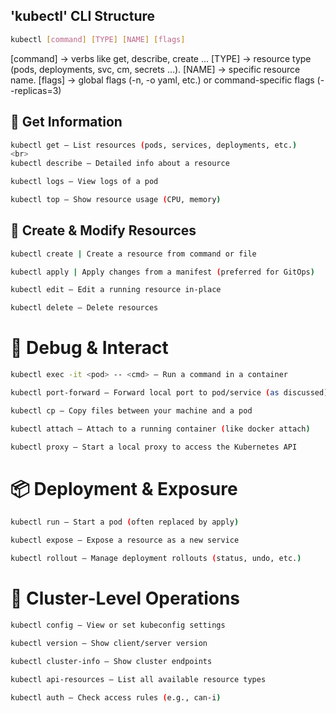 ## 'kubectl' CLI Structure

```bash
kubectl [command] [TYPE] [NAME] [flags]
```

[command] → verbs like get, describe, create …
[TYPE] → resource type (pods, deployments, svc, cm, secrets …).
[NAME] → specific resource name.
[flags] → global flags (-n, -o yaml, etc.) or command-specific flags (--replicas=3)


## 📄 Get Information <br>
```bash
kubectl get – List resources (pods, services, deployments, etc.)
<br>
kubectl describe – Detailed info about a resource

kubectl logs – View logs of a pod

kubectl top – Show resource usage (CPU, memory)
```

## 🚀 Create & Modify Resources <br>
```bash
kubectl create | Create a resource from command or file

kubectl apply | Apply changes from a manifest (preferred for GitOps)

kubectl edit – Edit a running resource in-place

kubectl delete – Delete resources
```

# 🔧 Debug & Interact
```bash
kubectl exec -it <pod> -- <cmd> – Run a command in a container

kubectl port-forward – Forward local port to pod/service (as discussed)

kubectl cp – Copy files between your machine and a pod

kubectl attach – Attach to a running container (like docker attach)

kubectl proxy – Start a local proxy to access the Kubernetes API
```

# 📦 Deployment & Exposure
```bash
kubectl run – Start a pod (often replaced by apply)

kubectl expose – Expose a resource as a new service

kubectl rollout – Manage deployment rollouts (status, undo, etc.)
```

# 🧠 Cluster-Level Operations
```bash
kubectl config – View or set kubeconfig settings

kubectl version – Show client/server version

kubectl cluster-info – Show cluster endpoints

kubectl api-resources – List all available resource types

kubectl auth – Check access rules (e.g., can-i)
```

